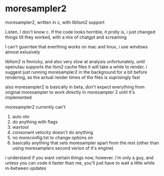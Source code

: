 # moresampler2
moresampler2, written in c, with libllsm2 support

Listen, I don't know c. If the code looks horrible, it prolly is, i just changed things till they worked, with a mix of chatgpt and screaming

I can't guarntee that everthing works on mac and linux, i use windows almost exlusively

libllsm2 is finnicky, and also very slow at analysis unfortunately, until openutau supports the llsm2 cache files it will take a while to render,
i suggest just running moresampler2 in the background for a bit before rendering, as the actual render times of the files is suprisingly fast

also moresampler2 is basically in beta, don't expect everything from original moresampler to work directly in moresampler 2 until it's implemented

moresampler2 currently can't
1. auto oto
2. do anything with flags
3. wavtool
4. consonant velocity doesn't do anything
5. no moreconfig.txt to change options on
6. basically anything that sets moresampler apart from the rest (other than using moresamplers second verion of it's engine)

i understand if you want certain things now, however. i'm only a guy, and unless you can code it faster than me, you'll just have to wait a little while in-between updates